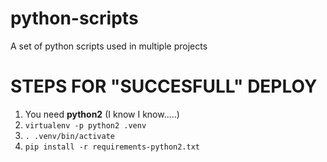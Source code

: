 # python-scripts
A set of python scripts used in multiple projects

STEPS FOR "SUCCESFULL" DEPLOY
=============================
1. You need **python2** (I know I know.....)
1. `virtualenv -p python2 .venv`
1. `. .venv/bin/activate`
1. `pip install -r requirements-python2.txt`
